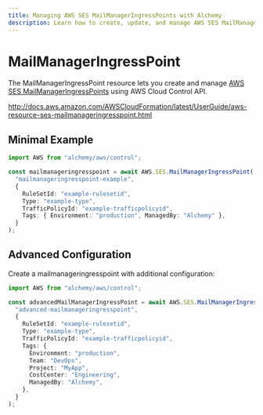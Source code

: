 ```yaml
---
title: Managing AWS SES MailManagerIngressPoints with Alchemy
description: Learn how to create, update, and manage AWS SES MailManagerIngressPoints using Alchemy Cloud Control.
---
```


# MailManagerIngressPoint

The MailManagerIngressPoint resource lets you create and manage [AWS SES MailManagerIngressPoints](https://docs.aws.amazon.com/ses/latest/userguide/) using AWS Cloud Control API.

http://docs.aws.amazon.com/AWSCloudFormation/latest/UserGuide/aws-resource-ses-mailmanageringresspoint.html

## Minimal Example

```ts
import AWS from "alchemy/aws/control";

const mailmanageringresspoint = await AWS.SES.MailManagerIngressPoint(
  "mailmanageringresspoint-example",
  {
    RuleSetId: "example-rulesetid",
    Type: "example-type",
    TrafficPolicyId: "example-trafficpolicyid",
    Tags: { Environment: "production", ManagedBy: "Alchemy" },
  }
);
```

## Advanced Configuration

Create a mailmanageringresspoint with additional configuration:

```ts
import AWS from "alchemy/aws/control";

const advancedMailManagerIngressPoint = await AWS.SES.MailManagerIngressPoint(
  "advanced-mailmanageringresspoint",
  {
    RuleSetId: "example-rulesetid",
    Type: "example-type",
    TrafficPolicyId: "example-trafficpolicyid",
    Tags: {
      Environment: "production",
      Team: "DevOps",
      Project: "MyApp",
      CostCenter: "Engineering",
      ManagedBy: "Alchemy",
    },
  }
);
```

